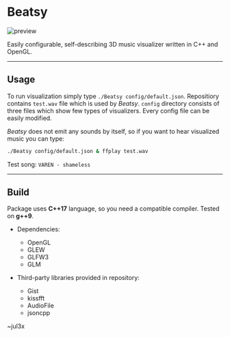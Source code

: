 # Beatsy

![preview](/preview.gif "Preview of Beatsy")

Easily configurable, self-describing 3D music visualizer written in C++ and OpenGL.

-----

## Usage

To run visualization simply type `./Beatsy config/default.json`. Repositiory contains `test.wav` file which is used by *Beatsy*.
`config` directory consists of three files which show few types of visualizers. Every config file can be easily modified.

*Beatsy* does not emit any sounds by itself, so if you want to hear visualized music you can type:
```bash
./Beatsy config/default.json & ffplay test.wav
``` 

Test song: `VAREN - shameless`

-----

## Build

Package uses **C++17** language, so you need a compatible compiler. Tested on **g++9**.
    
* Dependencies:
    * OpenGL
    * GLEW
    * GLFW3
    * GLM

* Third-party libraries provided in repository:
    * Gist
    * kissfft
    * AudioFile
    * jsoncpp 
  

~jul3x